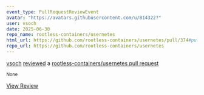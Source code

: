 ```yaml
---
event_type: PullRequestReviewEvent
avatar: "https://avatars.githubusercontent.com/u/814322?"
user: vsoch
date: 2025-06-30
repo_name: rootless-containers/usernetes
html_url: https://github.com/rootless-containers/usernetes/pull/374#pullrequestreview-2970269241
repo_url: https://github.com/rootless-containers/usernetes
---
```


<a href='https://github.com/vsoch' target='_blank'>vsoch</a> <a href='https://github.com/rootless-containers/usernetes/pull/374#pullrequestreview-2970269241' target='_blank'>reviewed</a> a <a href='https://github.com/rootless-containers/usernetes/pull/374' target='_blank'>rootless-containers/usernetes pull request</a>

<small>None</small>

<a href='https://github.com/rootless-containers/usernetes/pull/374#pullrequestreview-2970269241' target='_blank'>View Review</a>